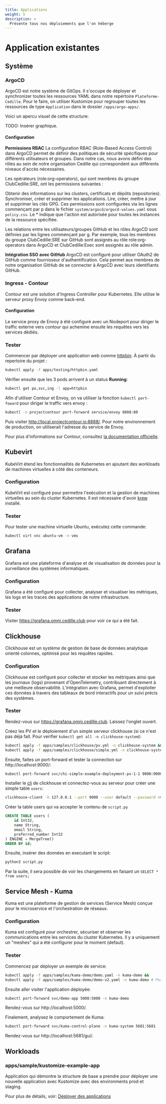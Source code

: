```yaml
---
title: Applications
weight: 5
description: >
  Présente tous nos déploiements que l'on héberge
---
```


# Application existantes

## Système

### ArgoCD

ArgoCD est notre système de GitOps. Il s'occupe de déployer et synchronizer toutes les ressources YAML dans notre repértoire `Plateforme-Cedille`. Pour le faire, on utiliser Kustomize pour regrouper toutes les ressources de type `Application` dans le dossier `/apps/argo-apps/`.

Voici un apercu visuel de cette structure:

TODO: Insérer graphique.

#### Configuration 
**Permissions RBAC**
La configuration RBAC (Role-Based Access Control) dans ArgoCD permet de définir des politiques de sécurité spécifiques pour différents utilisateurs et groupes. Dans notre cas, nous avons défini des rôles au sein de notre organisation Cedille qui correspondent aux différents niveaux d'accès nécessaires.

Les opérateurs (role:org-operators), qui sont membres du groupe ClubCedille:SRE, ont les permissions suivantes :

Obtenir des informations sur les clusters, certificats et dépôts (repositories).
Synchroniser, créer et supprimer les applications.
Lire, créer, mettre à jour et supprimer les clés GPG.
Ces permissions sont configurées via les lignes commençant par p dans le fichier `system/argocd/argocd-values.yaml` sous `policy.csv`. Le * indique que l'action est autorisée pour toutes les instances de la ressource spécifiée.

Les relations entre les utilisateurs/groupes GitHub et les rôles ArgoCD sont définies par les lignes commençant par g. Par exemple, tous les membres du groupe ClubCedille:SRE sur GitHub sont assignés au rôle role:org-operators dans ArgoCD et ClubCedille:Exec sont assignés au rôle admin.

**Intégration SSO avec GitHub**
ArgoCD est configuré pour utiliser OAuth2 de GitHub comme fournisseur d'authentification. Cela permet aux membres de notre organisation GitHub de se connecter à ArgoCD avec leurs identifiants GitHub. 

### Ingress - Contour

Contour est une solution d'Ingress Controller pour Kubernetes. Elle utilise le serveur proxy Envoy comme back-end.

#### Configuration 

Le service proxy de Envoy à été configuré avec un Nodeport pour diriger le traffic externe vers contour qui achemine ensuite les requêtes vers les services dédiés. 

### Tester

Commencer par déployer une application web comme [httpbin](https://httpbin.org/#/). À partir du repertoire du projet :
```bash
kubectl apply -f apps/testing/httpbin.yaml
```
Vérifier ensuite que les 3 pods arrivent à un status **Running**: 
```bash
kubectl get po,svc,ing -l app=httpbin
```
Afin d'utiliser Contour et Envoy, on va utiliser la fonction `kubectl port-foward` pour diriger le traffic vers envoy :
```bash
kubectl -n projectcontour port-forward service/envoy 8888:80
```
Puis visiter http://local.projectcontour.io:8888/. Pour notre environnement de production, on utiliserait l'adresse du service de Envoy.

Pour plus d'informations sur Contour, consultez [la documentation officielle](https://projectcontour.io/docs/).

## Kubevirt

KubeVirt étend les fonctionnalités de Kubernetes en ajoutant des workloads de machines virtuelles à côté des conteneurs.

### Configuration

KubeVirt est configuré pour permettre l'exécution et la gestion de machines virtuelles au sein du cluster Kubernetes. Il est nécessaire d'avoir [krew](https://krew.sigs.k8s.io/) installé.

### Tester

Pour tester une machine virtuelle Ubuntu, exécutez cette commande:
```bash
kubectl virt vnc ubuntu-vm -n vms
```

## Grafana

Grafana est une plateforme d'analyse et de visualisation de données pour la surveillance des systèmes informatiques.

### Configuration

Grafana a été configuré pour collecter, analyser et visualiser les métriques, les logs et les traces des applications de notre infrastructure.

### Tester

Visiter https://grafana.omni.cedille.club pour voir ce qui a été fait. 

## Clickhouse

Clickhouse est un système de gestion de base de données analytique orienté colonnes, optimisé pour les requêtes rapides.

### Configuration

Clickhouse est configuré pour collecter et stocker les métriques ainsi que les journaux (logs) provenant d'OpenTelemetry, contribuant directement à une meilleure observabilité. L'intégration avec Grafana, permet d'exploiter ces données à travers des tableaux de bord interactifs pour un suivi précis des systèmes.

### Tester

Rendez-vous sur https://grafana.omni.cedille.club. Laissez l'onglet ouvert.

Créez les PV et le déploiement d'un simple serveur clickhouse (si ce n'est pas déjà fait. Pour verifier ```kubectl get all -n clickhouse-system```):
```bash
kubectl apply -f apps/samples/clickhouse/pv.yml -n clickhouse-system &&
kubectl apply -f apps/samples/clickhouse/simple.yml -n clickhouse-system
```

Ensuite, faites un port-forward et tester la connection sur http://localhost:9000/:
```bash
kubectl port-forward svc/chi-simple-example-deployment-pv-1-1 9000:9000 -n clickhouse-system # Garder la connection ouverte
```

Installer le [cli](https://clickhouse.com/docs/en/integrations/sql-clients/clickhouse-client-local) de clickhouse et connectez-vous au serveur pour créer une simple table ```users```:
```bash
clickhouse-client -h 127.0.0.1 --port 9000 --user default --password <votre-password>
```
Créer la table users qui va accepter le contenu de ```script.py```
```sql
CREATE TABLE users (
    id Int32,
    name String,
    email String,
    preferred_number Int32
) ENGINE = MergeTree()
ORDER BY id;
```

Ensuite, insérer des données en executant le script:
```bash
python3 script.py
```

Par la suite, il sera possible de voir les changements en faisant un ```SELECT * from users;```

## Service Mesh - Kuma

Kuma est une plateforme de gestion de services (Service Mesh) conçue pour le microservice et l'orchestration de réseaux.

### Configuration

Kuma est configuré pour orchestrer, sécuriser et observer les communications entre les services du cluster Kubernetes. Il y a uniquement un "meshes" qui a été configurer pour le moment (defaut).

### Tester

Commencez par déployer un exemple de service:
```bash
kubectl apply -f apps/samples/kuma-demo/demo.yaml -n kuma-demo &&
kubectl apply -f apps/samples/kuma-demo/demo-v2.yaml -n kuma-demo # Permet d'avoir un UI
```

Ensuite aller visiter l'application déployée:
```bash
kubectl port-forward svc/demo-app 5000:5000 -n kuma-demo
```
Rendez-vous sur http://localhost:5000/.

Finalement, analysez le comportement de Kuma:
```bash
kubectl port-forward svc/kuma-control-plane -n kuma-system 5681:5681
```
Rendez-vous sur http://localhost:5681/gui/.

## Workloads

### apps/sample/kustomize-example-app

Application qui démontre la structure de base a prendre pour déployer une nouvelle application avec Kustomize avec des environments prod et staging.

Pour plus de détails, voir: [Déployer des applications](./deploying-workloads)

